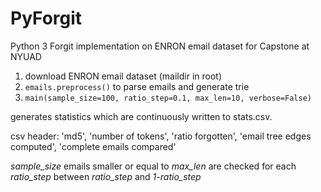 # PyForgit
Python 3 Forgit implementation on ENRON email dataset for Capstone at NYUAD

1. download ENRON email dataset (maildir in root)
2. ```emails.preprocess()``` to parse emails and generate trie
3. ```main(sample_size=100, ratio_step=0.1, max_len=10, verbose=False)``` 
  
  generates statistics which are continuously written to stats.csv. 
  
  csv header: 
  'md5',
  'number of tokens',
  'ratio forgotten',
  'email tree edges computed',
  'complete emails compared'
  
  *sample_size* emails smaller or equal to *max_len* are checked for each *ratio_step* between *ratio_step* and *1-ratio_step*
